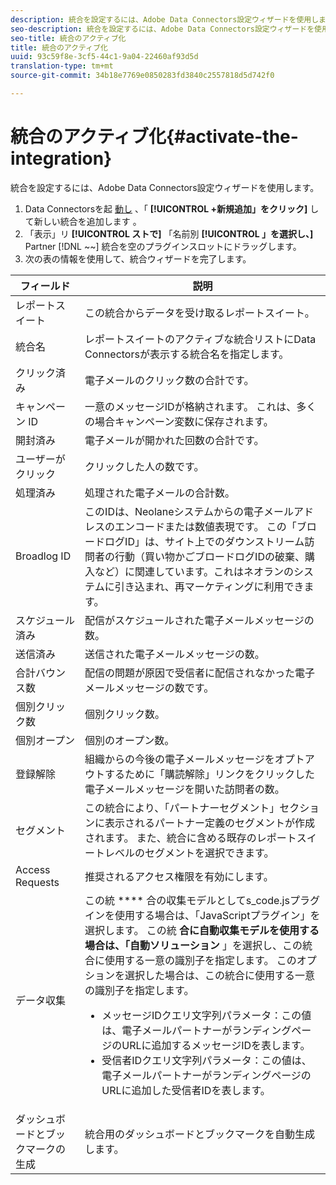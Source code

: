 ```yaml
---
description: 統合を設定するには、Adobe Data Connectors設定ウィザードを使用します。
seo-description: 統合を設定するには、Adobe Data Connectors設定ウィザードを使用します。
seo-title: 統合のアクティブ化
title: 統合のアクティブ化
uuid: 93c59f8e-3cf5-44c1-9a04-22460af93d5d
translation-type: tm+mt
source-git-commit: 34b18e7769e0850283fd3840c2557818d5d742f0

---
```



# 統合のアクティブ化{#activate-the-integration}

統合を設定するには、Adobe Data Connectors設定ウィザードを使用します。

1. Data Connectorsを起 [動し](https://marketing.adobe.com/resources/help/en_US/genesis/c_overview.html) 、「 **[!UICONTROL +新規追加」をクリック]** して新しい統合を追加します [](https://marketing.adobe.com/resources/help/en_US/genesis/t_add_integration.html)。
1. 「表示」リ **[!UICONTROL ストで]** 「名前別 **[!UICONTROL 」を選択し、]** Partner [!DNL ~~] 統合を空のプラグインスロットにドラッグします。
1. 次の表の情報を使用して、統合ウィザードを完了します。

| フィールド | 説明 |
|--- |--- |
| レポートスイート | この統合からデータを受け取るレポートスイート。 |
| 統合名 | レポートスイートのアクティブな統合リストにData Connectorsが表示する統合名を指定します。 |
| クリック済み | 電子メールのクリック数の合計です。 |
| キャンペーン ID | 一意のメッセージIDが格納されます。 これは、多くの場合キャンペーン変数に保存されます。 |
| 開封済み | 電子メールが開かれた回数の合計です。 |
| ユーザーがクリック | クリックした人の数です。 |
| 処理済み | 処理された電子メールの合計数。 |
| Broadlog ID | このIDは、Neolaneシステムからの電子メールアドレスのエンコードまたは数値表現です。 この「ブロードログID」は、サイト上でのダウンストリーム訪問者の行動（買い物かごブロードログIDの破棄、購入など）に関連しています。これはネオランのシステムに引き込まれ、再マーケティングに利用できます。 |
| スケジュール済み | 配信がスケジュールされた電子メールメッセージの数。 |
| 送信済み | 送信された電子メールメッセージの数。 |
| 合計バウンス数 | 配信の問題が原因で受信者に配信されなかった電子メールメッセージの数です。 |
| 個別クリック数 | 個別クリック数。 |
| 個別オープン | 個別のオープン数。 |
| 登録解除 | 組織からの今後の電子メールメッセージをオプトアウトするために「購読解除」リンクをクリックした電子メールメッセージを開いた訪問者の数。 |
| セグメント | この統合により、「パートナーセグメント」セクションに表示されるパートナー定義のセグメントが作成されます。 また、統合に含める既存のレポートスイートレベルのセグメントを選択できます。 |
| Access Requests | 推奨されるアクセス権限を有効にします。 |
| データ収集 | この統 **** 合の収集モデルとしてs_code.jsプラグインを使用する場合は、「JavaScriptプラグイン」を選択します。 この統 **合に自動収集モデルを使用する場合は、「自動ソリューション** 」を選択し、この統合に使用する一意の識別子を指定します。 このオプションを選択した場合は、この統合に使用する一意の識別子を指定します。 <ul><li>メッセージIDクエリ文字列パラメータ：この値は、電子メールパートナーがランディングページのURLに追加するメッセージIDを表します。</li><li>受信者IDクエリ文字列パラメータ：この値は、電子メールパートナーがランディングページのURLに追加した受信者IDを表します。</li></ul> |
| ダッシュボードとブックマークの生成 | 統合用のダッシュボードとブックマークを自動生成します。 |
